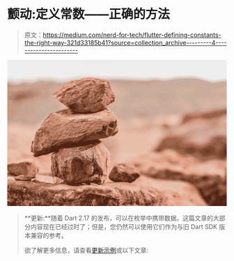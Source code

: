 # 颤动:定义常数——正确的方法

> 原文：<https://medium.com/nerd-for-tech/flutter-defining-constants-the-right-way-321d33185b41?source=collection_archive---------4----------------------->

![](img/d0d7387cb80b09f28337fd9893506303.png)

> **更新:**随着 Dart 2.17 的发布，可以在枚举中携带数据。这篇文章的大部分内容现在已经过时了；但是，您仍然可以使用它们作为与旧 Dart SDK 版本兼容的参考。
> 
> 欲了解更多信息，请查看[更新示例](https://github.com/crizant/constant_class_example)或以下文章: